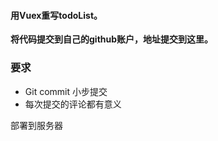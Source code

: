 #### 用Vuex重写todoList。
 

**将代码提交到自己的github账户，地址提交到这里。**
### 要求
* Git commit 小步提交
* 每次提交的评论都有意义

部署到服务器
